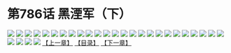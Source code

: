 # 第786话 黑湮军（下）
![](https://mhpic.xiaomingtaiji.net/comic/D/斗破苍穹/第786话F1_262452/1.jpg-zymk.middle.webp)
![](https://mhpic.xiaomingtaiji.net/comic/D/斗破苍穹/第786话F1_262452/2.jpg-zymk.middle.webp)
![](https://mhpic.xiaomingtaiji.net/comic/D/斗破苍穹/第786话F1_262452/3.jpg-zymk.middle.webp)
![](https://mhpic.xiaomingtaiji.net/comic/D/斗破苍穹/第786话F1_262452/4.jpg-zymk.middle.webp)
![](https://mhpic.xiaomingtaiji.net/comic/D/斗破苍穹/第786话F1_262452/5.jpg-zymk.middle.webp)
![](https://mhpic.xiaomingtaiji.net/comic/D/斗破苍穹/第786话F1_262452/6.jpg-zymk.middle.webp)
![](https://mhpic.xiaomingtaiji.net/comic/D/斗破苍穹/第786话F1_262452/7.jpg-zymk.middle.webp)
![](https://mhpic.xiaomingtaiji.net/comic/D/斗破苍穹/第786话F1_262452/8.jpg-zymk.middle.webp)
![](https://mhpic.xiaomingtaiji.net/comic/D/斗破苍穹/第786话F1_262452/9.jpg-zymk.middle.webp)
![](https://mhpic.xiaomingtaiji.net/comic/D/斗破苍穹/第786话F1_262452/10.jpg-zymk.middle.webp)
![](https://mhpic.xiaomingtaiji.net/comic/D/斗破苍穹/第786话F1_262452/11.jpg-zymk.middle.webp)
![](https://mhpic.xiaomingtaiji.net/comic/D/斗破苍穹/第786话F1_262452/12.jpg-zymk.middle.webp)
![](https://mhpic.xiaomingtaiji.net/comic/D/斗破苍穹/第786话F1_262452/13.jpg-zymk.middle.webp)
![](https://mhpic.xiaomingtaiji.net/comic/D/斗破苍穹/第786话F1_262452/14.jpg-zymk.middle.webp)
![](https://mhpic.xiaomingtaiji.net/comic/D/斗破苍穹/第786话F1_262452/15.jpg-zymk.middle.webp)
![](https://mhpic.xiaomingtaiji.net/comic/D/斗破苍穹/第786话F1_262452/16.jpg-zymk.middle.webp)
![](https://mhpic.xiaomingtaiji.net/comic/D/斗破苍穹/第786话F1_262452/17.jpg-zymk.middle.webp)
![](https://mhpic.xiaomingtaiji.net/comic/D/斗破苍穹/第786话F1_262452/18.jpg-zymk.middle.webp)
![](https://mhpic.xiaomingtaiji.net/comic/D/斗破苍穹/第786话F1_262452/19.jpg-zymk.middle.webp)
![](https://mhpic.xiaomingtaiji.net/comic/D/斗破苍穹/第786话F1_262452/20.jpg-zymk.middle.webp)
![](https://mhpic.xiaomingtaiji.net/comic/D/斗破苍穹/第786话F1_262452/21.jpg-zymk.middle.webp)
![](https://mhpic.xiaomingtaiji.net/comic/D/斗破苍穹/第786话F1_262452/22.jpg-zymk.middle.webp)
![](https://mhpic.xiaomingtaiji.net/comic/D/斗破苍穹/第786话F1_262452/23.jpg-zymk.middle.webp)
![](https://mhpic.xiaomingtaiji.net/comic/D/斗破苍穹/第786话F1_262452/24.jpg-zymk.middle.webp)
![](https://mhpic.xiaomingtaiji.net/comic/D/斗破苍穹/第786话F1_262452/25.jpg-zymk.middle.webp)
![](https://mhpic.xiaomingtaiji.net/comic/D/斗破苍穹/第786话F1_262452/26.jpg-zymk.middle.webp)
![](https://mhpic.xiaomingtaiji.net/comic/D/斗破苍穹/第786话F1_262452/27.jpg-zymk.middle.webp)
![](https://mhpic.xiaomingtaiji.net/comic/D/斗破苍穹/第786话F1_262452/28.jpg-zymk.middle.webp)
![](https://mhpic.xiaomingtaiji.net/comic/D/斗破苍穹/第786话F1_262452/29.jpg-zymk.middle.webp)
[【上一章】](./789.md)
[【目录】](./README.md)
[【下一章】](./791.md)

